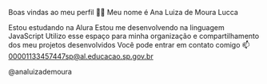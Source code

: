 Boas vindas ao meu perfil 💙💙
Meu nome é Ana Luiza de Moura Lucca

Estou estudando na Alura
Estou me desenvolvendo na linguagem JavaScript
Utilizo esse espaço para minha organização e compartilhamento dos meu projetos desenvolvidos
Você pode entrar em contato comigo 📫
00001133457447sp@al.educacao.sp.gov.br

@analuizademoura
<!--
**analuizademoura/analuizademoura** is a ✨ _special_ ✨ repository because its `README.md` (this file) appears on your GitHub profile.

Here are some ideas to get you startorking on ...
- 🌱 I’m currently learning ...
- 👯 I’m looking to collaborate on ...
- 🤔 I’m looking for help with ...
- 💬 Ask me about ...
- 📫 How to reach me: ...
- 😄 Pronouns: ...
- ⚡ Fun fact: ...
-->
